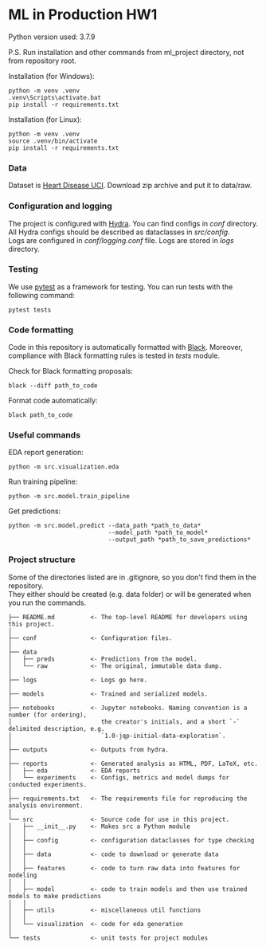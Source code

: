 # ML in Production HW1
Python version used: 3.7.9

P.S. Run installation and other commands from ml_project directory, not from repository root.

Installation (for Windows):  

    python -m venv .venv
    .venv\Scripts\activate.bat
    pip install -r requirements.txt

Installation (for Linux):  

    python -m venv .venv
    source .venv/bin/activate
    pip install -r requirements.txt

### Data
Dataset is [Heart Disease UCI](https://www.kaggle.com/ronitf/heart-disease-uci). Download zip archive and put it to data/raw.

### Configuration and logging
The project is configured with [Hydra](https://hydra.cc/). You can find configs in *conf* directory.
All Hydra configs should be described as dataclasses in *src/config*.  
Logs are configured in *conf/logging.conf* file. Logs are stored in *logs* directory.

### Testing
We use [pytest](https://docs.pytest.org/) as a framework for testing. You can run tests with the following command:

    pytest tests


### Code formatting
Code in this repository is automatically formatted with [Black](https://github.com/psf/black). 
Moreover, compliance with Black formatting rules is tested in *tests* module.  

Check for Black formatting proposals:

    black --diff path_to_code

Format code automatically:

    black path_to_code

### Useful commands

EDA report generation:

    python -m src.visualization.eda

Run training pipeline:

    python -m src.model.train_pipeline

Get predictions:
    
    python -m src.model.predict --data_path *path_to_data* 
                                --model_path *path_to_model* 
                                --output_path *path_to_save_predictions*

### Project structure
Some of the directories listed are in .gitignore, so you don't find them in the repository.  
They either should be created (e.g. data folder) or will be generated when you run the commands.


    ├── README.md          <- The top-level README for developers using this project.
    │
    ├── conf               <- Configuration files.
    │
    ├── data
    │   ├── preds          <- Predictions from the model.
    │   └── raw            <- The original, immutable data dump.
    │
    ├── logs               <- Logs go here.
    │
    ├── models             <- Trained and serialized models.
    │
    ├── notebooks          <- Jupyter notebooks. Naming convention is a number (for ordering),
    │                         the creator's initials, and a short `-` delimited description, e.g.
    │                         `1.0-jqp-initial-data-exploration`.
    │
    ├── outputs            <- Outputs from hydra.
    │
    ├── reports            <- Generated analysis as HTML, PDF, LaTeX, etc.
    │   ├── eda            <- EDA reports
    │   └── experiments    <- Configs, metrics and model dumps for conducted experiments.
    │
    ├── requirements.txt   <- The requirements file for reproducing the analysis environment.
    │
    └── src                <- Source code for use in this project.
    │   ├── __init__.py    <- Makes src a Python module
    │   │
    │   ├── config         <- configuration dataclasses for type checking
    │   │
    │   ├── data           <- code to download or generate data
    │   │
    │   ├── features       <- code to turn raw data into features for modeling
    │   │
    │   ├── model          <- code to train models and then use trained models to make predictions
    │   │
    │   ├── utils          <- miscellaneous util functions
    │   │
    │   └── visualization  <- code for eda generation
    │
    └── tests              <- unit tests for project modules
